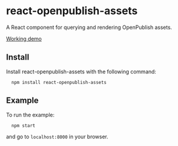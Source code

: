 # react-openpublish-assets

A React component for querying and rendering OpenPublish assets.

[Working demo](http://react-openpublish-assets.herokuapp.com)

## Install

Install react-openpublish-assets with the following command:
```
  npm install react-openpublish-assets
```

## Example

To run the example:
```
  npm start
```
and go to ```localhost:8000``` in your browser.
